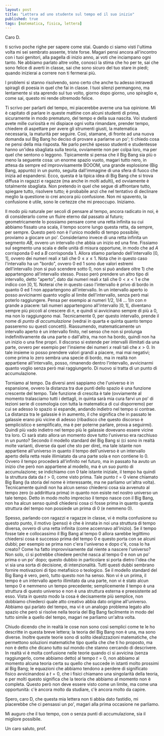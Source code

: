 ```yaml
---
layout: post
title: "Lettera ad uno studente sul tempo ed il suo inizio"
published: true
tags: [matematica, fisica, lettera]
---
```


Caro D.

ti scrivo poche righe per sapere come stai. Quando ci siamo visti l'ultima volta mi sei sembrato
assente, triste forse. Magari pensi ancora all'incontro con i tuoi genitori, alla pagella di inizio
anno, ai voti che inciampano ogni tanto. Ne abbiamo parlato altre volte, conosci la stima che ho per
te, sai che sono felice di averti in classe, sai che sono sicuro del tuo stare in piedi; 
quando inizierai a correre non ti fermerai più. 

I problemi si stanno risolvendo, sono certo che anche tu adesso intravedi spiragli di poesia in quel 
che fai in classe. I tuoi silenzi permangono, ma lentamente si sta aprendo sul tuo volto, giorno
dopo giorno, uno spiraglio e, come sai, questo mi rende oltremodo felice.

Ti scrivo per parlarti del tempo, mi piacerebbe averne una tua opinione. Mi è capitato di parlare in
queste mattine con alcuni studenti di prima, sicuramente in modo prematuro, del tempo e della sua
nascita. Voi studenti avete mille curiosità e mi dispiace ogni volta rimandare, prender tempo,
chiedere di aspettare per avere gli strumenti giusti, la matematica necessaria, la maturità per
seguire. Così, stamane, di fronte ad una nuova domanda sul Big Bang ho deciso di provare a parlarne
un po'; ti chiedo cosa ne pensi della mia risposta. Ne parlo perché spesso studenti e studentesse
hanno un'idea sbagliata sulla teoria, ovviamente non per colpa loro, ma per quel che sentono o
leggono. Tipicamente si pensa che il Big Bang sia più o meno la seguente cosa: un enorme
spazio vuoto, magari tutto nero, in attesa da sempre ed improvvisamente BOOOM, una grande esplosione
(Big Bang, appunto) in un punto, seguita dall'immagine di una sfera di fuoco che inizia ad
espandersi. Ecco, questa è la tipica idea di Big Bang che si trova diffusa in ragazzi e ragazze (ma
anche in molti adulti), ed ovviamente è
totalmente sbagliata. Non pretendo in quel che segue di affrontare tutto, spiegare tutto, risolvere
tutto; è probabile anzi che nel tentativo di declinare meglio la questione io crei ancora più
confusione. Non mi spavento, la confusione è utile, sono le certezze che mi preoccupo. Iniziamo.

Il modo più naturale per secoli di pensare al tempo, ancora radicato in noi, è di considerarlo come
un fluire eterno dal passato al futuro; geometricamente lo possiamo pensare come una retta infinita
su cui abbiamo fissato una scala, il tempo scorre lungo questa retta, da sempre, per sempre. Questo
però non è l'unico modello di tempo possibile; proviamo a giocare un po'. Consideriamo invece di una
retta infinita un segmento $AB$, ovvero un intervallo che abbia un inizio ed una fine. Fissiamo sul
segmento una scala e delle unità di misura opportune, in modo che ad $A$ corrisponda $0$ ed a $B$
corrisponda $1$. Allora stiamo parlando dell'intervallo $[0,1]$, ovvero dei numeri reali $x$ tali
che $0 \leq x \leq 1$. Nota che in questo caso l'intervallo ha un "bordo", ovvero $0$ ed $1$ sono
due valori estremi dell'intervallo (non si può scendere sotto $0$, non si può andare oltre $1$) che
appartengono all'intervallo stesso. Posso però prendere un altro tipo di intervallo, detto "aperto",
dato dai numeri reali $x$ tali che $0 < x < 1$ e che indico con $]0,1[$. Noterai che in questo caso
l'intervallo è privo di bordo in quanto $0$ ed $1$ non appartengono all'intervallo. In un intervallo
aperto io posso avvicinarmi quanto voglio al limite dell'intervallo, senza però mai poterlo
raggiungere. Pensa per esempio ai numeri $1/2$, $1/4$ ... $1/n$ con $n$ grande a piacere: tali
numeri appartengono all'intervallo $]0,1[$, diventano sempre più piccoli al crescere di $n$, e
quindi si avvicinano sempre di più a $0$, ma non lo raggiungono mai. Tecnicamente $0$, per questo
intervallo, prende il nome di *punto di accumulazione* (vedrai in quarta e quinta
quanto tempo passeremo su questi concetti). Riassumendo, matematicamente un intervallo aperto è un
intervallo finito, nel senso che non si prolunga indefinitivamente da una parte o dall'altra, ma non
ha bordo, quindi non ha un inizio o una fine propri. Il discorso si estende per intervalli
illimitati da una parte, ovvero per esempio per l'insieme dei numeri $x$ reali tali che $x>0$. In
tale insieme io posso prendere valori grandi a piacere, mai mai negativi; come prima lo zero sembra
una specie di bordo, ma in realtà non appartiene all'intervallo, posso, rimanendo dentro
l'intervallo, avvicinarmi quanto voglio senza però mai raggiungerlo. Di nuovo si tratta di un punto
di accumulazione.


Torniamo al tempo. Da diversi anni sappiamo che l'universo è in espansione, ovvero la distanza tra due punti dello spazio
è una funzione crescente del tempo. Tale funzione di crescita è tale (ovviamente al momento
tralasciamo tutti i dettagli, in quinta sarà mia cura farvi un po' di lezioni serie di cosmologia
con tutta la matematica di cui disporremo) per cui se adesso lo spazio si espande, andando indietro
nel tempo si contrae. La distanza tra le galassie è in aumento, il che significa che in passato le
galassie erano più vicine di adesso (ribadisco che questo discorso è semplicistico e semplificato,
ma è per poterne parlare, prova a seguirmi). Quindi più vado indietro nel tempo più le galassie
dovevano essere vicine tra loro. Ci sarà stato allora un momento dove tutto l'universo
era racchiuso in un punto? Secondo il modello standard del Big Bang si (ci sono in
realtà molte varianti, diverse da quel che sto per dire), ma tale istante non appartiene
all'universo in quanto il tempo dell'universo è un intervallo aperto
della retta reale illimiatato da una parte sola e non contiene lo $0$. Ovvero il tempo procederà all'infinito nel futuro,
ma in passato ha avuto un inizio che però non appartiene al modello, ma è un suo punto di accumulazione; 
se indichiamo con $0$ tale istante iniziale, il tempo ha quindi la
struttura data da $t>0$, come visto prima. Tale punto $t=0$ viene
chiamato Big Bang (la storia del nome è interessante, ma ne parliamo un'altra volta). Tecnicamente 
quindi non ha alcun senso chiedersi cosa sia avvenuto al tempo zero (o addirittura prima) in quanto
non esiste nel nostro universo un tale tempo. Detto in modo molto impreciso il tempo nasce con il
Big Bang, non ha alcun senso quindi chiedersi cosa ci fosse prima in quanto questa struttura del
tempo non possiede un prima di $0$ (e nemmeno $0$).

Spesso, parlando con ragazzi e ragazze in classe, vi è molta confusione su questo punto, il motivo
(penso) è che è innata in noi una struttura di tempo diversa, ovvero di una retta infinita (come
accennavo all'inizio). Se il tempo fosse tale e collocassimo il Big Bang al tempo $0$ allora sarebbe
legittimo chiedersi cosa è successo prima del tempo $0$ e questo porta con se alcuni dubbi; per
esempio se prima non c'era l'universo e dopo c'è, cosa lo ha creato? Come ha fatto improvvisamente
dal niente a nascere l'universo? Non solo, ci si potrebbe chiedere perché nasca al tempo $0$ e non
un po' prima o un po' dopo; questo dubbio in particolare si porta dietro l'idea che vi sia una
sorta di decisione, di intenzionalità. Tutti questi dubbi sembrano fornire motivazioni di tipo metafisico o
teologico. Se il modello standard del Big Bang è vero, però, tutto questo non ha senso. Non vi è un
prima, il tempo è un intervallo aperto illimitato da una parte, non vi è stato alcun tempo $0$ e
nemmeno un tempo precedente; semplicemente il tempo è una struttura di questo universo e non è una
struttura esterna e preesistente ad esso. Vista in questo modo la cosa è decisamente più semplice,
non dobbiamo chiederci quale atto creativo abbia dato origine all'universo. Abbiamo qui parlato del
tempo, ma vi è un analogo problema legato allo spazio che però si risolve nella teoria del Big Bang
facilmente in modo del tutto simile a quello del tempo, magari ne parliamo un'altra volta.

Chiudo dicendo che in realtà le cose non sono così semplici come te le ho descritte in questa breve
lettera; la teoria del Big Bang non è una, ma sono diverse. Inoltre queste teorie sono di solito
idealizzazioni matematiche, che permettono soluzioni matematiche tipo quella che che ti ho proposto,
ma non è detto che dicano tutto sul mondo che stanno cercando di descrivere. In realtà vi è molta
confusione nelle teorie quando ci si avvicina (senza raggiungerlo, come abbiamo detto) al tempo
$t=0$, non abbiamo al momento alcuna teoria certa su quello che succede in istanti molto prossimi al
Big Bang; le equazioni che abbiamo tendono a perdere di significato fisico avvicinandosi a $t=0$, 
che i fisici chiamano una singolarità della teoria, e per molti questo significa che la teoria che abbiamo 
al momento non è completa. Questo però non deve essere visto come un limite, 
ma come una opportunità: c'è ancora molto da studiare, c'è ancora molto da capire.

Spero, caro D, che questa mia lettera non ti abbia dato fastidio, mi piacerebbe che ci pensassi un
po', magari alla prima occasione ne parliamo.

Mi auguro che il tuo tempo, con o senza punti di accumulazione, sia il migliore possibile.

Un caro saluto, prof.





